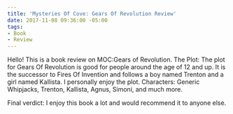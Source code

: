 ```yaml
---
title: 'Mysteries Of Cove: Gears Of Revolution Review'
date: 2017-11-08 09:36:00 -05:00
tags:
- Book
- Review
---
```


Hello! This is a book review on MOC:Gears of Revolution. The Plot: The plot for Gears Of Revolution is good for people around the age of 12 and up. It is the successor to Fires Of Invention and follows a boy named Trenton and a girl named Kallista. I personally enjoy the plot. Characters: Generic Whipjacks, Trenton, Kallista, Agnus, Simoni, and much more.

Final verdict: I enjoy this book a lot and would recommend it to anyone else.